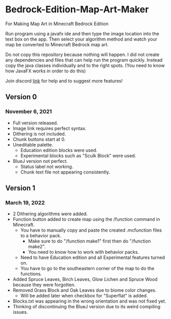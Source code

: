 # Bedrock-Edition-Map-Art-Maker
For Making Map Art in Minecraft Bedrock Edition

Run program using a javafx ide and then type the image location into the text box on the app. Then select your algorithm method and watch your map be converted to Minecraft Bedrock map art.

Do not copy this repository because nothing will happen. I did not create any dependencies and files that can help run the program quickly. Instead copy the java classes individually and to the right spots. (You need to know how JavaFX works in order to do this)

Join discord [link](https://discord.gg/MuHPVWFRsk) for help and to suggest more features!

## Version 0
### November 6, 2021
- Full version released.
- Image link requires perfect syntax.
- Dithering is not included.
- Chunk buttons start at 0.
- Uneditable palette.
  - Education edition blocks were used.
  - Experimental blocks such as "Sculk Block" were used.
- BlueJ version not perfect.
  - Status label not working.
  - Chunk text file not appearing consistently.



## Version 1
### March 19, 2022
- 2 Dithering algorithms were added.
- Function button added to create map using the /function command in Minecraft.
  - You have to manually copy and paste the created .mcfunction files to a behavior pack.
    - Make sure to do "/function make1" first then do "/function make2".
    - You need to know how to work with behavior packs.
  - Need to have Education edition and all Experimental features turned on.
  - You have to go to the southeastern corner of the map to do the functions.
- Added Spruce Leaves, Birch Leaves, Glow Lichen and Spruce Wood because they were forgotten.
- Removed Grass Block and Oak Leaves due to biome color changes.
  - Will be added later when checkbox for "Superflat" is added.
- Blocks.txt was appearing in the wrong orientation and was not fixed yet.
- Thinking of discontinuing the BlueJ version due to its weird compiling issues.

